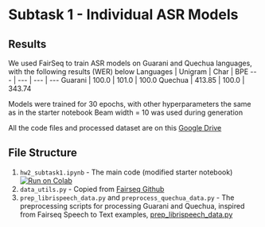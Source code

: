 # Subtask 1 - Individual ASR Models

## Results
We used FairSeq to train ASR models on Guarani and Quechua languages, with the following results (WER) below
Languages | Unigram | Char | BPE
--- | --- | --- | ---
Guarani | 100.0 | 101.0 | 100.0
Quechua | 413.85 | 100.0 | 343.74

Models were trained for 30 epochs, with other hyperparameters the same as in the starter notebook
Beam width = 10 was used during generation

All the code files and processed dataset are on this [Google Drive](https://drive.google.com/drive/folders/1JiKZnVkL9Hu-Anr6jvzHyVsyBGCApLAx?usp=sharing)

## File Structure
1. `hw2_subtask1.ipynb` - The main code (modified starter notebook) [![Run on Colab](https://img.shields.io/badge/Run%20on%20Colab-Open-blue?logo=google-colab)](https://colab.research.google.com/drive/14b1I6uZzfxCzA1OCYL4yujnsUlw_KeCW?usp=sharing)
2. `data_utils.py` - Copied from [Fairseq Github](https://github.com/facebookresearch/fairseq/blob/main/examples/speech_to_text/data_utils.py)
3. `prep_librispeech_data.py` and `preprocess_quechua_data.py` - The preprocessing scripts for processing Guarani and Quechua, inspired from Fairseq Speech to Text examples, [prep_librispeech_data.py](https://github.com/facebookresearch/fairseq/blob/main/examples/speech_to_text/prep_librispeech_data.py)
